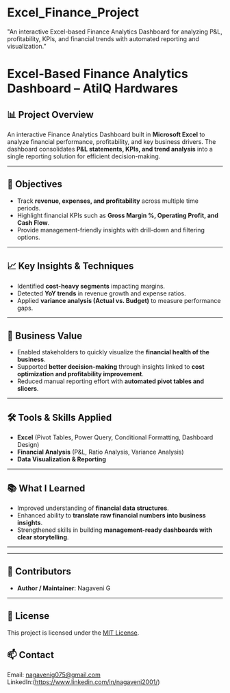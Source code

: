 # Excel_Finance_Project
"An interactive Excel-based Finance Analytics Dashboard for analyzing P&amp;L, profitability, KPIs, and financial trends with automated reporting and visualization.”
# Excel-Based Finance Analytics Dashboard – AtilQ Hardwares
## 📊 Project Overview

An interactive Finance Analytics Dashboard built in **Microsoft Excel** to analyze financial performance, profitability, and key business drivers. The dashboard consolidates **P\&L statements, KPIs, and trend analysis** into a single reporting solution for efficient decision-making.

---

## 🎯 Objectives

* Track **revenue, expenses, and profitability** across multiple time periods.
* Highlight financial KPIs such as **Gross Margin %, Operating Profit, and Cash Flow**.
* Provide management-friendly insights with drill-down and filtering options.

---

## 📈 Key Insights & Techniques

* Identified **cost-heavy segments** impacting margins.
* Detected **YoY trends** in revenue growth and expense ratios.
* Applied **variance analysis (Actual vs. Budget)** to measure performance gaps.

---

## 💼 Business Value

* Enabled stakeholders to quickly visualize the **financial health of the business**.
* Supported **better decision-making** through insights linked to **cost optimization and profitability improvement**.
* Reduced manual reporting effort with **automated pivot tables and slicers**.

---

## 🛠️ Tools & Skills Applied

* **Excel** (Pivot Tables, Power Query, Conditional Formatting, Dashboard Design)
* **Financial Analysis** (P\&L, Ratio Analysis, Variance Analysis)
* **Data Visualization & Reporting**

---

## 📚 What I Learned

* Improved understanding of **financial data structures**.
* Enhanced ability to **translate raw financial numbers into business insights**.
* Strengthened skills in building **management-ready dashboards with clear storytelling**.

---


---

## 👥 Contributors

* **Author / Maintainer**: Nagaveni G

---

## 📄 License

This project is licensed under the [MIT License](LICENSE).
## 📫 Contact
Email: [nagavenig075@gmail.com](mailto:nagavrnig075@gmail.com)  
LinkedIn:(https://www.linkedin.com/in/nagaveni2001/)
